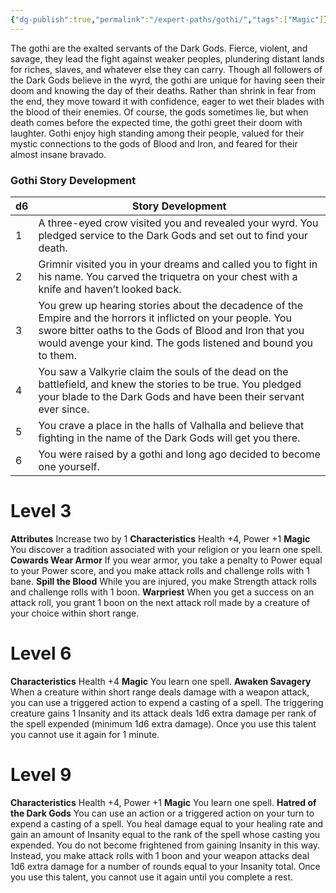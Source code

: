 ```yaml
---
{"dg-publish":true,"permalink":"/expert-paths/gothi/","tags":["Magic"]}
---
```


The gothi are the exalted servants of the Dark Gods. Fierce, violent, and savage, they lead the fight against weaker peoples, plundering distant lands for riches, slaves, and whatever else they can carry. Though all followers of the Dark Gods believe in the wyrd, the gothi are unique for having seen their doom and knowing the day of their deaths. Rather than shrink in fear from the end, they move toward it with confidence, eager to wet their blades with the blood of their enemies. Of course, the gods sometimes lie, but when death comes before the expected time, the gothi greet their doom with laughter.
Gothi enjoy high standing among their people, valued for their mystic connections to the gods of Blood and Iron, and feared for their almost insane bravado.
### Gothi Story Development

| d6  | Story Development                                                                                                                                                                                                                         |
| --- | ----------------------------------------------------------------------------------------------------------------------------------------------------------------------------------------------------------------------------------------- |
| 1   | A three-eyed crow visited you and revealed your wyrd. You pledged service to the Dark Gods and set out to find your death.                                                                                                                |
| 2   | Grimnir visited you in your dreams and called you to fight in his name. You carved the triquetra on your chest with a knife and haven’t looked back.                                                                                      |
| 3   | You grew up hearing stories about the decadence of the Empire and the horrors it inflicted on your people. You swore bitter oaths to the Gods of Blood and Iron that you would avenge your kind. The gods listened and bound you to them. |
| 4   | You saw a Valkyrie claim the souls of the dead on the battlefield, and knew the stories to be true. You pledged your blade to the Dark Gods and have been their servant ever since.                                                       |
| 5   | You crave a place in the halls of Valhalla and believe that fighting in the name of the Dark Gods will get you there.                                                                                                                     |
| 6   | You were raised by a gothi and long ago decided to become one yourself.                                                                                                                                                                   |
# Level 3
**Attributes** Increase two by 1
**Characteristics** Health +4, Power +1
**Magic** You discover a tradition associated with your religion or you learn one spell.
**Cowards Wear Armor** If you wear armor, you take a penalty to Power equal to your Power score, and you make attack rolls and challenge rolls with 1 bane.
**Spill the Blood** While you are injured, you make Strength attack rolls and challenge rolls with 1 boon.
**Warpriest** When you get a success on an attack roll, you grant 1 boon on the next attack roll made by a creature of your choice within short range.
# Level 6
**Characteristics** Health +4
**Magic** You learn one spell.
**Awaken Savagery** When a creature within short range deals damage with a weapon attack, you can use a triggered action to expend a casting of a spell. The triggering creature gains 1 Insanity and its attack deals 1d6 extra damage per rank of the spell expended (minimum 1d6 extra damage). Once you use this talent you cannot use it again for 1 minute.
# Level 9
**Characteristics** Health +4, Power +1
**Magic** You learn one spell.
**Hatred of the Dark Gods** You can use an action or a triggered action on your turn to expend a casting of a spell. You heal damage equal to your healing rate and gain an amount of Insanity equal to the rank of the spell whose casting you expended. You do not become frightened from gaining Insanity in this way. Instead, you make attack rolls with 1 boon and your weapon attacks deal 1d6 extra damage for a number of rounds equal to your Insanity total. Once you use this talent, you cannot use it again until you complete a rest.